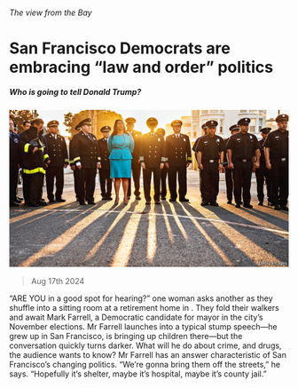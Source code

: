 ###### The view from the Bay

# San Francisco Democrats are embracing “law and order” politics 

##### Who is going to tell Donald Trump? 

![image](images/20240824_USP001.jpg) 

> Aug 17th 2024 

“ARE YOU in a good spot for hearing?” one woman asks another as they shuffle into a sitting room at a retirement home in . They fold their walkers and await Mark Farrell, a Democratic candidate for mayor in the city’s November elections. Mr Farrell launches into a typical stump speech—he grew up in San Francisco, is bringing up children there—but the conversation quickly turns darker. What will he do about crime,  and drugs, the audience wants to know? Mr Farrell has an answer characteristic of San Francisco’s changing politics. “We’re gonna bring them off the streets,” he says. “Hopefully it’s shelter, maybe it’s hospital, maybe it’s county jail.”

